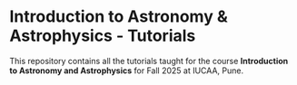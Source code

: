 # Introduction to Astronomy & Astrophysics - Tutorials

This repository contains all the tutorials taught for the course **Introduction to Astronomy and Astrophysics** for Fall 2025 at IUCAA, Pune. 